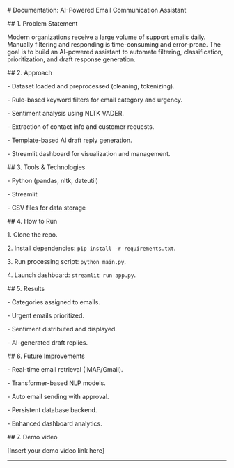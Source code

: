 \# Documentation: AI-Powered Email Communication Assistant



\## 1. Problem Statement

Modern organizations receive a large volume of support emails daily. Manually filtering and responding is time-consuming and error-prone. The goal is to build an AI-powered assistant to automate filtering, classification, prioritization, and draft response generation.



\## 2. Approach

\- Dataset loaded and preprocessed (cleaning, tokenizing).

\- Rule-based keyword filters for email category and urgency.

\- Sentiment analysis using NLTK VADER.

\- Extraction of contact info and customer requests.

\- Template-based AI draft reply generation.

\- Streamlit dashboard for visualization and management.



\## 3. Tools \& Technologies

\- Python (pandas, nltk, dateutil)

\- Streamlit

\- CSV files for data storage



\## 4. How to Run

1\. Clone the repo.

2\. Install dependencies: `pip install -r requirements.txt`.

3\. Run processing script: `python main.py`.

4\. Launch dashboard: `streamlit run app.py`.



\## 5. Results

\- Categories assigned to emails.

\- Urgent emails prioritized.

\- Sentiment distributed and displayed.

\- AI-generated draft replies.



\## 6. Future Improvements

\- Real-time email retrieval (IMAP/Gmail).

\- Transformer-based NLP models.

\- Auto email sending with approval.

\- Persistent database backend.

\- Enhanced dashboard analytics.



\## 7. Demo video

\[Insert your demo video link here]



---





